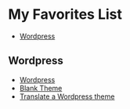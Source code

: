 # My Favorites List

- [Wordpress](#wordpress)

<a name="wordpress"></a>
## Wordpress

- [Wordpress](https://fr.wordpress.org)
- [Blank Theme](http://html5blank.com)
- [Translate a Wordpress theme](http://quick-tutoriel.com/traduire-facilement-theme-wordpress-poedit/)
